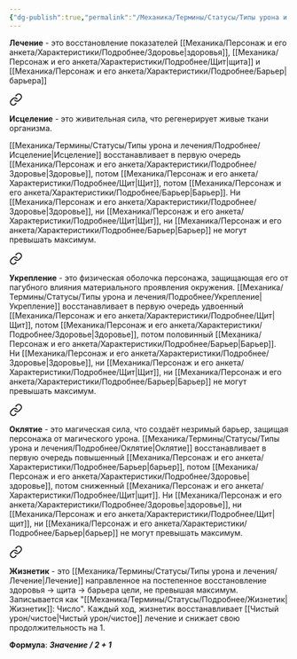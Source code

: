 ```yaml
---
{"dg-publish":true,"permalink":"/Механика/Термины/Статусы/Типы урона и лечения/Лечение/","noteIcon":"","created":"2025-10-12T10:43:43.531+03:00","updated":"2025-09-24T19:06:53.259+03:00"}
---
```



**Лечение** - это восстановление показателей [[Механика/Персонаж и его анкета/Характеристики/Подробнее/Здоровье\|здоровья]], [[Механика/Персонаж и его анкета/Характеристики/Подробнее/Щит\|щита]] и [[Механика/Персонаж и его анкета/Характеристики/Подробнее/Барьер\|барьера]]

<div class="transclusion internal-embed is-loaded"><a class="markdown-embed-link" href="/Механика/Термины/Статусы/Типы урона и лечения/Подробнее/Исцеление/" aria-label="Open link"><svg xmlns="http://www.w3.org/2000/svg" width="24" height="24" viewBox="0 0 24 24" fill="none" stroke="currentColor" stroke-width="2" stroke-linecap="round" stroke-linejoin="round" class="svg-icon lucide-link"><path d="M10 13a5 5 0 0 0 7.54.54l3-3a5 5 0 0 0-7.07-7.07l-1.72 1.71"></path><path d="M14 11a5 5 0 0 0-7.54-.54l-3 3a5 5 0 0 0 7.07 7.07l1.71-1.71"></path></svg></a><div class="markdown-embed">








**Исцеление** - это живительная сила, что регенерирует живые ткани организма. 

[[Механика/Термины/Статусы/Типы урона и лечения/Подробнее/Исцеление\|Исцеление]] восстанавливает в первую очередь  [[Механика/Персонаж и его анкета/Характеристики/Подробнее/Здоровье\|Здоровье]], потом [[Механика/Персонаж и его анкета/Характеристики/Подробнее/Щит\|Щит]], потом [[Механика/Персонаж и его анкета/Характеристики/Подробнее/Барьер\|Барьер]]. Ни [[Механика/Персонаж и его анкета/Характеристики/Подробнее/Здоровье\|Здоровье]], ни [[Механика/Персонаж и его анкета/Характеристики/Подробнее/Щит\|Щит]], ни [[Механика/Персонаж и его анкета/Характеристики/Подробнее/Барьер\|Барьер]] не могут превышать максимум. 

</div></div>



<div class="transclusion internal-embed is-loaded"><a class="markdown-embed-link" href="/Механика/Термины/Статусы/Типы урона и лечения/Подробнее/Укрепление/" aria-label="Open link"><svg xmlns="http://www.w3.org/2000/svg" width="24" height="24" viewBox="0 0 24 24" fill="none" stroke="currentColor" stroke-width="2" stroke-linecap="round" stroke-linejoin="round" class="svg-icon lucide-link"><path d="M10 13a5 5 0 0 0 7.54.54l3-3a5 5 0 0 0-7.07-7.07l-1.72 1.71"></path><path d="M14 11a5 5 0 0 0-7.54-.54l-3 3a5 5 0 0 0 7.07 7.07l1.71-1.71"></path></svg></a><div class="markdown-embed">






**Укрепление** - это физическая оболочка персонажа, защищающая его от пагубного влияния материального проявления окружения.
[[Механика/Термины/Статусы/Типы урона и лечения/Подробнее/Укрепление\|Укрепление]] восстанавливает в первую очередь удвоенный [[Механика/Персонаж и его анкета/Характеристики/Подробнее/Щит\|Щит]], потом [[Механика/Персонаж и его анкета/Характеристики/Подробнее/Здоровье\|Здоровье]], потом половинный [[Механика/Персонаж и его анкета/Характеристики/Подробнее/Барьер\|Барьер]]. Ни [[Механика/Персонаж и его анкета/Характеристики/Подробнее/Здоровье\|Здоровье]], ни [[Механика/Персонаж и его анкета/Характеристики/Подробнее/Щит\|Щит]], ни [[Механика/Персонаж и его анкета/Характеристики/Подробнее/Барьер\|Барьер]] не могут превышать максимум. 

</div></div>



<div class="transclusion internal-embed is-loaded"><a class="markdown-embed-link" href="/Механика/Термины/Статусы/Типы урона и лечения/Подробнее/Оклятие/" aria-label="Open link"><svg xmlns="http://www.w3.org/2000/svg" width="24" height="24" viewBox="0 0 24 24" fill="none" stroke="currentColor" stroke-width="2" stroke-linecap="round" stroke-linejoin="round" class="svg-icon lucide-link"><path d="M10 13a5 5 0 0 0 7.54.54l3-3a5 5 0 0 0-7.07-7.07l-1.72 1.71"></path><path d="M14 11a5 5 0 0 0-7.54-.54l-3 3a5 5 0 0 0 7.07 7.07l1.71-1.71"></path></svg></a><div class="markdown-embed">








**Оклятие** - это магическая сила, что создаёт незримый барьер, защищая персонажа от магического урона. 
[[Механика/Термины/Статусы/Типы урона и лечения/Подробнее/Оклятие\|Оклятие]] восстанавливает в первую очередь повышенный [[Механика/Персонаж и его анкета/Характеристики/Подробнее/Барьер\|барьер]], потом [[Механика/Персонаж и его анкета/Характеристики/Подробнее/Здоровье\|здоровье]], потом сниженный [[Механика/Персонаж и его анкета/Характеристики/Подробнее/Щит\|щит]]. Ни [[Механика/Персонаж и его анкета/Характеристики/Подробнее/Здоровье\|здоровье]], ни [[Механика/Персонаж и его анкета/Характеристики/Подробнее/Щит\|щит]], ни [[Механика/Персонаж и его анкета/Характеристики/Подробнее/Барьер\|барьер]] не могут превышать максимум. 

</div></div>


<div class="transclusion internal-embed is-loaded"><a class="markdown-embed-link" href="/Механика/Термины/Статусы/Подробнее/Жизнетик/" aria-label="Open link"><svg xmlns="http://www.w3.org/2000/svg" width="24" height="24" viewBox="0 0 24 24" fill="none" stroke="currentColor" stroke-width="2" stroke-linecap="round" stroke-linejoin="round" class="svg-icon lucide-link"><path d="M10 13a5 5 0 0 0 7.54.54l3-3a5 5 0 0 0-7.07-7.07l-1.72 1.71"></path><path d="M14 11a5 5 0 0 0-7.54-.54l-3 3a5 5 0 0 0 7.07 7.07l1.71-1.71"></path></svg></a><div class="markdown-embed">






**Жизнетик** - это [[Механика/Термины/Статусы/Типы урона и лечения/Лечение\|Лечение]] направленное на постепенное восстановление здоровья -> щита -> барьера цели, не превышая максимум. Записывается как "[[Механика/Термины/Статусы/Подробнее/Жизнетик\|Жизнетик]]: Число". Каждый ход, жизнетик восстанавливает [[Чистый урон/чистое\|Чистый урон/чистое]] лечение и снижает свою продолжительность на 1.

**Формула**: ***Значение / 2 + 1***

</div></div>
